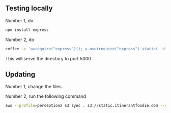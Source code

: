 ## Testing locally

Number 1, do

```bash
npm install express
```

Number 2, do

```bash
coffee -e 'a=require("express")(); a.use(require("express").static(__dirname)); a.listen(5000);'
```

This will serve the directory to port 5000

## Updating

Number 1, change the files.

Number 2, run the following command

```bash
aws --profile=perceptionz s3 sync . s3://static.itinerantfoodie.com --region ap-northeast-2 --exclude '.DS_Store' --exclude 'node_modules/*' --exclude '.git/*' --acl public-read
```
